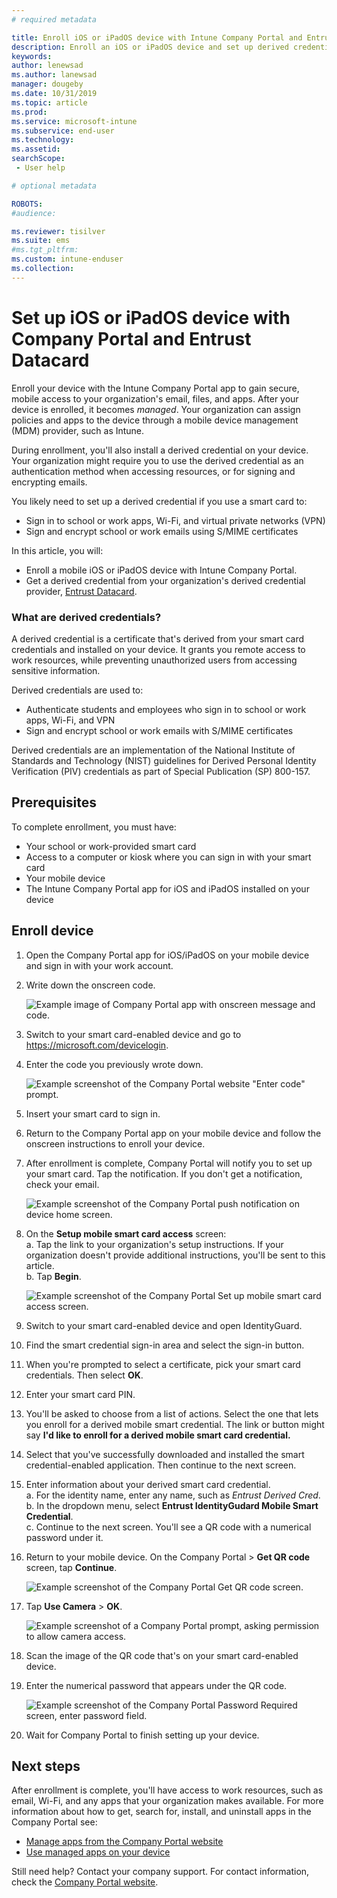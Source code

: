```yaml
---
# required metadata

title: Enroll iOS or iPadOS device with Intune Company Portal and Entrust Datacard  
description: Enroll an iOS or iPadOS device and set up derived credential authentication with Entrust Datacard.
keywords:
author: lenewsad
ms.author: lanewsad
manager: dougeby
ms.date: 10/31/2019
ms.topic: article
ms.prod:
ms.service: microsoft-intune
ms.subservice: end-user
ms.technology:
ms.assetid: 
searchScope:
 - User help

# optional metadata

ROBOTS:  
#audience:

ms.reviewer: tisilver
ms.suite: ems
#ms.tgt_pltfrm:
ms.custom: intune-enduser
ms.collection: 
---
```



# Set up iOS or iPadOS device with Company Portal and Entrust Datacard

Enroll your device with the Intune Company Portal app to gain secure, mobile access to your organization's email, files, and apps. After your device is enrolled, it becomes *managed*. Your organization can assign policies and apps to the device through a mobile device management (MDM) provider, such as Intune.  

During enrollment, you'll also install a derived credential on your device. Your organization might require you to use the derived credential as an authentication method when accessing resources, or for signing and encrypting emails. 

You likely need to set up a derived credential if you use a smart card to:  

* Sign in to school or work apps, Wi-Fi, and virtual private networks (VPN)
* Sign and encrypt school or work emails using S/MIME certificates  

In this article, you will:  

   * Enroll a mobile iOS or iPadOS device with Intune Company Portal.  
   * Get a derived credential from your organization's derived credential provider, [Entrust Datacard](https://www.entrustdatacard.com/).  

### What are derived credentials?  
A derived credential is a certificate that's derived from your smart card credentials and installed on your device. It grants you remote access to work resources, while preventing unauthorized users from accessing sensitive information.  

Derived credentials are used to: 
* Authenticate students and employees who sign in to school or work apps, Wi-Fi, and VPN
* Sign and encrypt school or work emails with S/MIME certificates

Derived credentials are an implementation of the National Institute of Standards and Technology (NIST) guidelines for Derived Personal Identity Verification (PIV) credentials as part of Special Publication (SP) 800-157.  

## Prerequisites

 To complete enrollment, you must have:

* Your school or work-provided smart card
* Access to a computer or kiosk where you can sign in with your smart card
* Your mobile device
* The Intune Company Portal app for iOS and iPadOS installed on your device  


## Enroll device  
1. Open the Company Portal app for iOS/iPadOS on your mobile device and sign in with your work account.  

2. Write down the onscreen code.  

    ![Example image of Company Portal app with onscreen message and code.](./media/copy-code-intercede.png)   

3. Switch to your smart card-enabled device and go to https://microsoft.com/devicelogin. 
4. Enter the code you previously wrote down.  

    ![Example screenshot of the Company Portal website "Enter code" prompt.](./media/enter-code-intercede.png)   

5. Insert your smart card to sign in.   
6. Return to the Company Portal app on your mobile device and follow the onscreen instructions to enroll your device.  
7. After enrollment is complete, Company Portal will notify you to set up your smart card. Tap the notification. If you don't get a notification, check your email.   

    ![Example screenshot of the Company Portal push notification on device home screen.](./media/action-required-in-app-intercede.png)  

8. On the **Setup mobile smart card access** screen:   
    a. Tap the link to your organization's setup instructions. If your organization doesn't provide additional instructions, you'll be sent to this article.  
    b. Tap **Begin**.  

    ![Example screenshot of the Company Portal Set up mobile smart card access screen.](./media/smart-card-info-intercede.png)

9. Switch to your smart card-enabled device and open IdentityGuard. 
10. Find the smart credential sign-in area and select the sign-in button.  
11. When you're prompted to select a certificate, pick your smart card credentials. Then select **OK**. 
12. Enter your smart card PIN.  
13. You'll be asked to choose from a list of actions. Select the one that lets you enroll for a derived mobile smart credential. The link or button might say **I'd like to enroll for a derived mobile smart card credential.**  
14. Select that you've successfully downloaded and installed the smart credential-enabled application. Then continue to the next screen.   
15. Enter information about your derived smart card credential.  
    a. For the identity name, enter any name, such as *Entrust Derived Cred*.  
    b. In the dropdown menu, select **Entrust IdentityGudard Mobile Smart Credential**.  
    c. Continue to the next screen. You'll see a QR code with a numerical password under it.  

16. Return to your mobile device. On the Company Portal > **Get QR code** screen, tap **Continue**. 

    ![Example screenshot of the Company Portal Get QR code screen.](./media/get-qr-code-intercede.png)  
17. Tap **Use Camera** > **OK**.  

    ![Example screenshot of a Company Portal prompt, asking permission to allow camera access.](./media/allow-cp-camera-access-intercede.png)  
18. Scan the image of the QR code that's on your smart card-enabled device.  
19. Enter the numerical password that appears under the QR code.  

    ![Example screenshot of the Company Portal Password Required screen, enter password field.](./media/enter-password-derived-credentials.png)   

20. Wait for Company Portal to finish setting up your device.  


## Next steps  
After enrollment is complete, you'll have access to work resources, such as email, Wi-Fi, and any apps that your organization makes available. For more information about how to get, search for, install, and uninstall apps in the Company Portal see:

* [Manage apps from the Company Portal website](manage-apps-cpweb.md)  
* [Use managed apps on your device](use-managed-apps-on-your-device-ios.md)  

Still need help? Contact your company support. For contact information, check the [Company Portal website](https://go.microsoft.com/fwlink/?linkid=2010980).  
